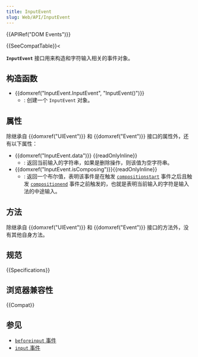 ```yaml
---
title: InputEvent
slug: Web/API/InputEvent
---
```


{{APIRef("DOM Events")}}

{{SeeCompatTable}}<

**`InputEvent`** 接口用来构造和字符输入相关的事件对象。

## 构造函数

- {{domxref("InputEvent.InputEvent", "InputEvent()")}}
  - : 创建一个 `InputEvent` 对象。

## 属性

除继承自 {{domxref("UIEvent")}} 和 {{domxref("Event")}} 接口的属性外，还有以下属性：

- {{domxref("InputEvent.data")}} {{readOnlyInline}}
  - : 返回当前输入的字符串，如果是删除操作，则该值为空字符串。
- {{domxref("InputEvent.isComposing")}}{{readOnlyInline}}
  - : 返回一个布尔值，表明该事件是在触发 [`compositionstart`](/zh-CN/docs/Web/API/Element/compositionstart_event) 事件之后且触发 [`compositionend`](/zh-CN/docs/Web/API/Element/compositionend_event) 事件之前触发的，也就是表明当前输入的字符是输入法的中途输入。

## 方法

除继承自 {{domxref("UIEvent")}} 和 {{domxref("Event")}} 接口的方法外，没有其他自身方法。

## 规范

{{Specifications}}

## 浏览器兼容性

{{Compat}}

## 参见

- [`beforeinput` 事件](/zh-CN/docs/Web/API/Element/beforeinput_event)
- [`input` 事件](/zh-CN/docs/Web/API/Element/input_event)
